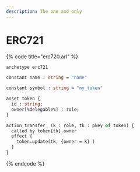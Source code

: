 ```yaml
---
description: The one and only
---
```


# ERC721

{% code title="erc720.arl" %}
```ocaml
archetype erc721

constant name : string = "name"

constant symbol : string = "my_token"

asset token {
  id : string;
  owner[%delegable%] : role;
}

action transfer_ (k : role, tk : pkey of token) {
  called by token[tk].owner
  effect {
    token.update(tk, {owner = k} )
  }
}

```
{% endcode %}



